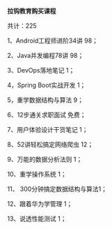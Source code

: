 **拉钩教育购买课程**

共计：225


1、Android工程师进阶34讲   98；

2、Java并发编程78讲  98；

3、DevOps落地笔记  1；

4，Spring Boot实战开发 1；

5，重学数据结构与算法 9；

6、12步通关求职面试  免费；

7、用户体验设计干货笔记 1；

8、52讲轻松搞定网络爬虫 12；

9、万能的数据分析法则 1；

10、重学操作系统 1；

11、 300分钟搞定数据结构与算法1；

12、跟着华为学管理 1；

13、说透性能测试 1；




